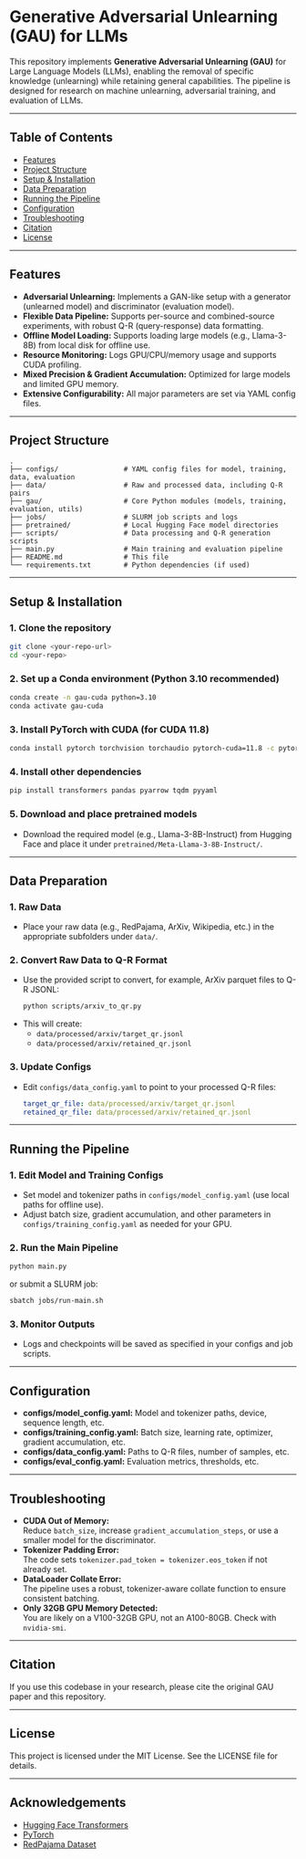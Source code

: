 # Generative Adversarial Unlearning (GAU) for LLMs

This repository implements **Generative Adversarial Unlearning (GAU)** for Large Language Models (LLMs), enabling the removal of specific knowledge (unlearning) while retaining general capabilities. The pipeline is designed for research on machine unlearning, adversarial training, and evaluation of LLMs.

---

## Table of Contents
- [Features](#features)
- [Project Structure](#project-structure)
- [Setup & Installation](#setup--installation)
- [Data Preparation](#data-preparation)
- [Running the Pipeline](#running-the-pipeline)
- [Configuration](#configuration)
- [Troubleshooting](#troubleshooting)
- [Citation](#citation)
- [License](#license)

---

## Features
- **Adversarial Unlearning:** Implements a GAN-like setup with a generator (unlearned model) and discriminator (evaluation model).
- **Flexible Data Pipeline:** Supports per-source and combined-source experiments, with robust Q-R (query-response) data formatting.
- **Offline Model Loading:** Supports loading large models (e.g., Llama-3-8B) from local disk for offline use.
- **Resource Monitoring:** Logs GPU/CPU/memory usage and supports CUDA profiling.
- **Mixed Precision & Gradient Accumulation:** Optimized for large models and limited GPU memory.
- **Extensive Configurability:** All major parameters are set via YAML config files.

---

## Project Structure
```
.
├── configs/                # YAML config files for model, training, data, evaluation
├── data/                   # Raw and processed data, including Q-R pairs
├── gau/                    # Core Python modules (models, training, evaluation, utils)
├── jobs/                   # SLURM job scripts and logs
├── pretrained/             # Local Hugging Face model directories
├── scripts/                # Data processing and Q-R generation scripts
├── main.py                 # Main training and evaluation pipeline
├── README.md               # This file
└── requirements.txt        # Python dependencies (if used)
```

---

## Setup & Installation

### 1. **Clone the repository**
```bash
git clone <your-repo-url>
cd <your-repo>
```

### 2. **Set up a Conda environment (Python 3.10 recommended)**
```bash
conda create -n gau-cuda python=3.10
conda activate gau-cuda
```

### 3. **Install PyTorch with CUDA (for CUDA 11.8)**
```bash
conda install pytorch torchvision torchaudio pytorch-cuda=11.8 -c pytorch -c nvidia
```

### 4. **Install other dependencies**
```bash
pip install transformers pandas pyarrow tqdm pyyaml
```

### 5. **Download and place pretrained models**
- Download the required model (e.g., Llama-3-8B-Instruct) from Hugging Face and place it under `pretrained/Meta-Llama-3-8B-Instruct/`.

---

## Data Preparation

### 1. **Raw Data**
- Place your raw data (e.g., RedPajama, ArXiv, Wikipedia, etc.) in the appropriate subfolders under `data/`.

### 2. **Convert Raw Data to Q-R Format**
- Use the provided script to convert, for example, ArXiv parquet files to Q-R JSONL:
  ```bash
  python scripts/arxiv_to_qr.py
  ```
- This will create:
  - `data/processed/arxiv/target_qr.jsonl`
  - `data/processed/arxiv/retained_qr.jsonl`

### 3. **Update Configs**
- Edit `configs/data_config.yaml` to point to your processed Q-R files:
  ```yaml
  target_qr_file: data/processed/arxiv/target_qr.jsonl
  retained_qr_file: data/processed/arxiv/retained_qr.jsonl
  ```

---

## Running the Pipeline

### 1. **Edit Model and Training Configs**
- Set model and tokenizer paths in `configs/model_config.yaml` (use local paths for offline use).
- Adjust batch size, gradient accumulation, and other parameters in `configs/training_config.yaml` as needed for your GPU.

### 2. **Run the Main Pipeline**
```bash
python main.py
```
or submit a SLURM job:
```bash
sbatch jobs/run-main.sh
```

### 3. **Monitor Outputs**
- Logs and checkpoints will be saved as specified in your configs and job scripts.

---

## Configuration

- **configs/model_config.yaml:** Model and tokenizer paths, device, sequence length, etc.
- **configs/training_config.yaml:** Batch size, learning rate, optimizer, gradient accumulation, etc.
- **configs/data_config.yaml:** Paths to Q-R files, number of samples, etc.
- **configs/eval_config.yaml:** Evaluation metrics, thresholds, etc.

---

## Troubleshooting

- **CUDA Out of Memory:**  
  Reduce `batch_size`, increase `gradient_accumulation_steps`, or use a smaller model for the discriminator.
- **Tokenizer Padding Error:**  
  The code sets `tokenizer.pad_token = tokenizer.eos_token` if not already set.
- **DataLoader Collate Error:**  
  The pipeline uses a robust, tokenizer-aware collate function to ensure consistent batching.
- **Only 32GB GPU Memory Detected:**  
  You are likely on a V100-32GB GPU, not an A100-80GB. Check with `nvidia-smi`.

---

## Citation

If you use this codebase in your research, please cite the original GAU paper and this repository.

---

## License

This project is licensed under the MIT License. See the LICENSE file for details.

---

## Acknowledgements

- [Hugging Face Transformers](https://github.com/huggingface/transformers)
- [PyTorch](https://pytorch.org/)
- [RedPajama Dataset](https://github.com/togethercomputer/RedPajama-Data)
